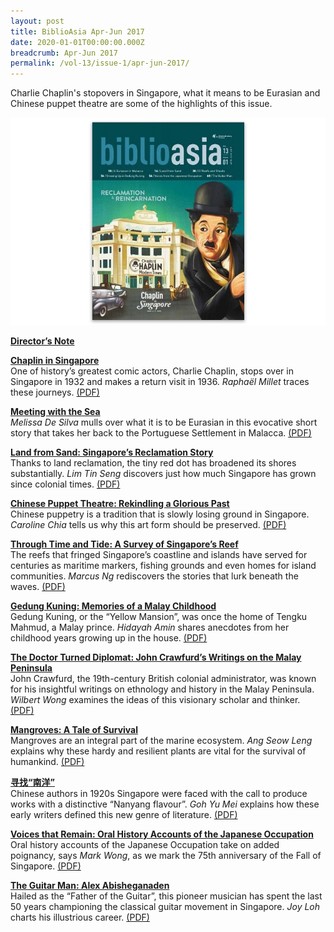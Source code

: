 ```yaml
---
layout: post
title: BiblioAsia Apr-Jun 2017
date: 2020-01-01T00:00:00.000Z
breadcrumb: Apr-Jun 2017
permalink: /vol-13/issue-1/apr-jun-2017/
---
```

Charlie Chaplin's stopovers in Singapore, what it means to be Eurasian and Chinese puppet theatre are some of the highlights of this issue.

<img src="/images/Vol-13-issue-1/vol13_iss1.JPG">  

**[Director’s Note](/vol-13/issue-1/apr-jun-2017/directors-note)**

**[Chaplin in Singapore](/vol-13/issue-1/apr-jun-2017/chaplininsingapore)** <br>
One of history’s greatest comic actors, Charlie Chaplin, stops over in Singapore in 1932 and makes a return visit in 1936. *Raphaël Millet* traces these journeys. [(PDF)](/files/pdf/vol-13/v13-issue1_Chaplin.pdf)

**[Meeting with the Sea](/vol-13/issue-1/apr-jun-2017/meetingwiththesea)** <br>
*Melissa De Silva* mulls over what it is to be Eurasian in this evocative short story that takes her back to the Portuguese Settlement in Malacca. [(PDF)](/files/pdf/vol-13/v13-issue1_Sea.pdf)

**[Land from Sand: Singapore’s Reclamation Story](/vol-13/issue-1/apr-jun-2017/land-from-sand)** <br>
Thanks to land reclamation, the tiny red dot has broadened its shores substantially. *Lim Tin Seng* discovers just how much Singapore has grown since colonial times. [(PDF)](/files/pdf/vol-13/v13-issue1_Land.pdf)

**[Chinese Puppet Theatre: Rekindling a Glorious Past](/vol-13/issue-1/apr-jun-2017/chinesepuppettheatre)** <br>
Chinese puppetry is a tradition that is slowly losing ground in Singapore. *Caroline Chia* tells us why this art form should be preserved. [(PDF)](/files/pdf/vol-13/v13-issue1_Puppet.pdf)

**[Through Time and Tide: A Survey of Singapore’s Reef](/vol-13/issue-1/apr-jun-2017/through-time-and-tide)** <br>
The reefs that fringed Singapore’s coastline and islands have served for centuries as maritime markers, fishing grounds and even homes for island communities. *Marcus Ng* rediscovers the stories that lurk beneath the waves. [(PDF)](/files/pdf/vol-13/v13-issue1_Time.pdf)

**[Gedung Kuning: Memories of a Malay Childhood](/vol-13/issue-1/apr-jun-2017/gedung-kuning)** <br>
Gedung Kuning, or the “Yellow Mansion”, was once the home of Tengku Mahmud, a Malay prince. *Hidayah Amin* shares anecdotes from her childhood years growing up in the house. 
[(PDF)](/files/pdf/vol-13/v13-issue1_Gedung.pdf)

**[The Doctor Turned Diplomat: John Crawfurd’s Writings on the Malay Peninsula](/vol-13/issue-1/apr-jun-2017/doctorturneddiplomat)** <br>
John Crawfurd, the 19th-century British colonial administrator, was known for his insightful writings on ethnology and history in the Malay Peninsula. *Wilbert Wong* examines the ideas of this visionary scholar and thinker. [(PDF)](/files/pdf/vol-13/v13-issue1_Doctor.pdf)

**[Mangroves: A Tale of Survival](/vol-13/issue-1/apr-jun-2017/mangroves)** <br>
Mangroves are an integral part of the marine ecosystem. *Ang Seow Leng* explains why these hardy and resilient plants are vital for the survival of humankind. [(PDF)](/files/pdf/vol-13/v13-issue1_Mangroves.pdf)

**[寻找“南洋”](/vol-13/issue-1/apr-jun-2017/nanyang-flavour)** <br>
Chinese authors in 1920s Singapore were faced with the call to produce works with a distinctive “Nanyang flavour”. *Goh Yu Mei* explains how these early writers defined this new genre of literature. 
[(PDF)](/files/pdf/vol-13/v13-issue1_Chinese.pdf)

**[Voices that Remain: Oral History Accounts of the Japanese Occupation](/vol-13/issue-1/apr-jun-2017/voices-that-remain)** <br>
Oral history accounts of the Japanese Occupation take on added poignancy, says *Mark Wong*, as we mark the 75th anniversary of the Fall of Singapore. [(PDF)](/files/pdf/vol-13/v13-issue1_Voices.pdf)

**[The Guitar Man: Alex Abisheganaden](/vol-13/issue-1/apr-jun-2017/guitar-man)** <br>
Hailed as the “Father of the Guitar”, this pioneer musician has spent the last 50 years championing the classical guitar movement in Singapore. *Joy Loh* charts his illustrious career. [(PDF)](/files/pdf/vol-13/v13-issue1_Guitar.pdf)